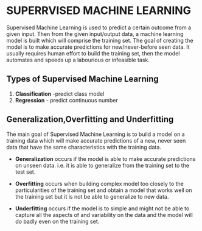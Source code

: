 # SUPERRVISED MACHINE LEARNING

Supervised Machine Learning is used to predict a certain outcome from a given input.
Then from the given input/output data, a  machine learning model is built which will
comprise the training set.
The goal of creating the model is to make accurate predictions for new/never-before
seen data.
It usually requires human effort to build the training set, then the model automates
and speeds up a labourious or infeasible task.

## Types of Supervised Machine Learning

1. **Classification** -predict class model
2. **Regression** - predict continuous number

## Generalization,Overfitting and Underfitting

The main goal of Supervised Machine Learning is to build a model on a training data which
will make accurate predictions of a new, never seen data that have the same characteristics
with the training data.

* **Generalization** occurs if the model is able to make accurate predictions on unseen data.
i.e. it is able to generalize from the training set to the test set.

* **Overfitting** occurs when building complex model too closely to the particularities of
the training set and obtain a model that works well on the training set but it is not be able
to generalize to new data.

* **Underfitting** occurs if the model is to simple and might not be able to capture all the
aspects of and variability on the data and the model will do badly even on the training set.
